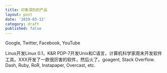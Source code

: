 ```yaml
---
title: 印象深刻的产品
layout: post
date: '2019-03-12'
category: draft
published: false
---
```


Google, Twitter, Facebook, YouTube

Linus开发Linux 0.1，K&R PDP-7开发Unix和C语言，计算机科学家周末开发软件工具。XXX开发了一款很厉害的软件，然后火了。goagent, Stack Overflow. Dash, Ruby, RoR, Instapaper, Overcast, etc.
